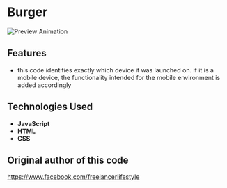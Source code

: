 # Burger
![Preview Animation](https://github.com/akoval29/burger/blob/master/preview.gif)
## Features
- this code identifies exactly which device it was launched on. if it is a mobile device, the functionality intended for the mobile environment is added accordingly
## Technologies Used
- **JavaScript**
- **HTML**
- **CSS**
  
## Original author of this code
https://www.facebook.com/freelancerlifestyle
